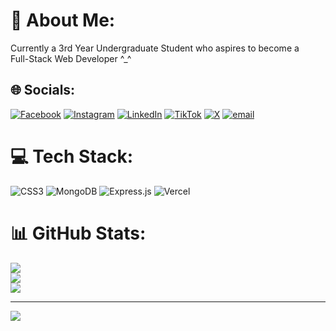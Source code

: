 # 💫 About Me:
Currently a 3rd Year Undergraduate Student who aspires to become a <br>Full-Stack Web Developer ^_^


## 🌐 Socials:
[![Facebook](https://img.shields.io/badge/Facebook-%231877F2.svg?logo=Facebook&logoColor=white)](https://facebook.com/https://www.facebook.com/glowindadarki) [![Instagram](https://img.shields.io/badge/Instagram-%23E4405F.svg?logo=Instagram&logoColor=white)](https://instagram.com/https://www.instagram.com/takomattyy/) [![LinkedIn](https://img.shields.io/badge/LinkedIn-%230077B5.svg?logo=linkedin&logoColor=white)](https://linkedin.com/in/https://www.linkedin.com/in/darkttyu/) [![TikTok](https://img.shields.io/badge/TikTok-%23000000.svg?logo=TikTok&logoColor=white)](https://tiktok.com/@https://www.tiktok.com/@mattyyymatt) [![X](https://img.shields.io/badge/X-black.svg?logo=X&logoColor=white)](https://x.com/darkttyu) [![email](https://img.shields.io/badge/Email-D14836?logo=gmail&logoColor=white)](mailto:ctrlfrz0710@gmail.com) 

# 💻 Tech Stack:
![CSS3](https://img.shields.io/badge/css3-%231572B6.svg?style=for-the-badge&logo=css3&logoColor=white) ![MongoDB](https://img.shields.io/badge/MongoDB-%234ea94b.svg?style=for-the-badge&logo=mongodb&logoColor=white) ![Express.js](https://img.shields.io/badge/express.js-%23404d59.svg?style=for-the-badge&logo=express&logoColor=%2361DAFB) ![Vercel](https://img.shields.io/badge/vercel-%23000000.svg?style=for-the-badge&logo=vercel&logoColor=white)
# 📊 GitHub Stats:
![](https://github-readme-stats.vercel.app/api?username=darkttyu&theme=dark&hide_border=false&include_all_commits=false&count_private=false)<br/>
![](https://github-readme-streak-stats.herokuapp.com/?user=darkttyu&theme=dark&hide_border=false)<br/>
![](https://github-readme-stats.vercel.app/api/top-langs/?username=darkttyu&theme=dark&hide_border=false&include_all_commits=false&count_private=false&layout=compact)

---
[![](https://visitcount.itsvg.in/api?id=darkttyu&icon=0&color=0)](https://visitcount.itsvg.in)

<!-- Proudly created with GPRM ( https://gprm.itsvg.in ) -->
